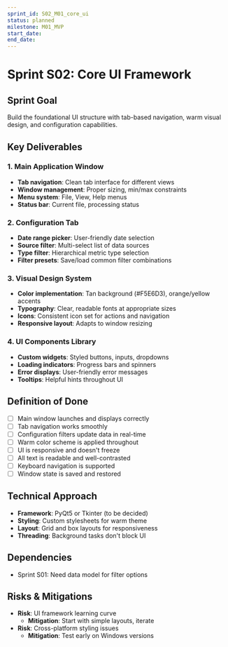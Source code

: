 ```yaml
---
sprint_id: S02_M01_core_ui
status: planned
milestone: M01_MVP
start_date: 
end_date: 
---
```


# Sprint S02: Core UI Framework

## Sprint Goal
Build the foundational UI structure with tab-based navigation, warm visual design, and configuration capabilities.

## Key Deliverables

### 1. Main Application Window
- **Tab navigation**: Clean tab interface for different views
- **Window management**: Proper sizing, min/max constraints
- **Menu system**: File, View, Help menus
- **Status bar**: Current file, processing status

### 2. Configuration Tab
- **Date range picker**: User-friendly date selection
- **Source filter**: Multi-select list of data sources
- **Type filter**: Hierarchical metric type selection
- **Filter presets**: Save/load common filter combinations

### 3. Visual Design System
- **Color implementation**: Tan background (#F5E6D3), orange/yellow accents
- **Typography**: Clear, readable fonts at appropriate sizes
- **Icons**: Consistent icon set for actions and navigation
- **Responsive layout**: Adapts to window resizing

### 4. UI Components Library
- **Custom widgets**: Styled buttons, inputs, dropdowns
- **Loading indicators**: Progress bars and spinners
- **Error displays**: User-friendly error messages
- **Tooltips**: Helpful hints throughout UI

## Definition of Done
- [ ] Main window launches and displays correctly
- [ ] Tab navigation works smoothly
- [ ] Configuration filters update data in real-time
- [ ] Warm color scheme is applied throughout
- [ ] UI is responsive and doesn't freeze
- [ ] All text is readable and well-contrasted
- [ ] Keyboard navigation is supported
- [ ] Window state is saved and restored

## Technical Approach
- **Framework**: PyQt5 or Tkinter (to be decided)
- **Styling**: Custom stylesheets for warm theme
- **Layout**: Grid and box layouts for responsiveness
- **Threading**: Background tasks don't block UI

## Dependencies
- Sprint S01: Need data model for filter options

## Risks & Mitigations
- **Risk**: UI framework learning curve
  - **Mitigation**: Start with simple layouts, iterate
- **Risk**: Cross-platform styling issues
  - **Mitigation**: Test early on Windows versions